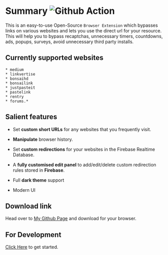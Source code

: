 # Summary ![Github Action](https://github.com/amitsingh-007/bypass-links/workflows/Github%20Action/badge.svg)

This is an easy-to-use Open-Source `Browser Extension` which bypasses links on various websites and lets you use the direct url for your resource. This will help you to bypass recaptchas, unnecessary timers, countdowns, ads, popups, surveys, avoid unnecessary third party installs.

## Currently supported websites

    * medium
    * linkvertise
    * bonsaihd
    * bonsailink
    * justpasteit
    * pastelink
    * rentry
    * forums.*

## Salient features

- Set **custom short URLs** for any websites that you frequently visit.

- **Manipulate** browser history.

- Set **custom redirections** for your websites in the Firebase Realtime Database.

- A **fully customised edit panel** to add/edit/delete custom redirection rules stored in **Firebase**.

- Full **dark theme** support

- Modern UI

## Download link

Head over to [My Github Page](https://amitsingh-007.github.io/bypass-links/) and download for your browser.

## For Development

[Click Here](https://github.com/amitsingh-007/bypass-links/blob/master/CONTRIBUTING.md) to get started.
